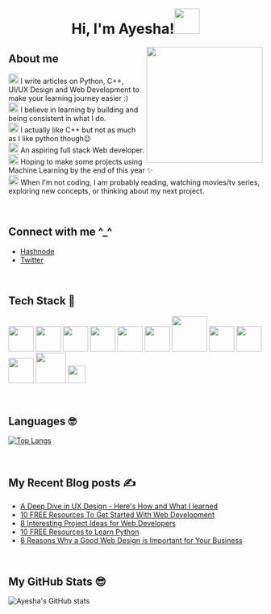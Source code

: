 <!--
**AyeshaSahar/AyeshaSahar** is a ✨ _special_ ✨ repository because its `README.md` (this file) appears on your GitHub profile.

Here are some ideas to get you started:

- 🔭 I’m currently working on ...
- 🌱 I’m currently learning ...
- 👯 I’m looking to collaborate on ...
- 🤔 I’m looking for help with ...
- 💬 Ask me about ...
- 📫 How to reach me: ...
- 😄 Pronouns: ...
- ⚡ Fun fact: ...
-->
<h1 align="center">Hi, I'm Ayesha!<img src="https://media.giphy.com/media/mGcNjsfWAjY5AEZNw6/giphy.gif" width="50"></h1>
<img align='right' src="https://acegif.com/wp-content/uploads/cat-typing-2.gif" width="230">

## About me
<img height="20" src="https://acegif.com/wp-content/uploads/2020/b72nv6/partyparrt-30.gif"> I write articles on Python, C++, UI/UX Design and Web Development to make your learning journey easier :)<br>
<img height="20" src="https://acegif.com/wp-content/uploads/2020/b72nv6/partyparrt-30.gif"> I believe in learning by building and being consistent in what I do. <br>
<img height="20" src="https://acegif.com/wp-content/uploads/2020/b72nv6/partyparrt-30.gif"> I actually like C++ but not as much as I like python though😉<br>
<img height="20" src="https://acegif.com/wp-content/uploads/2020/b72nv6/partyparrt-30.gif"> An aspiring full stack Web developer. <br>
<img height="20" src="https://acegif.com/wp-content/uploads/2020/b72nv6/partyparrt-30.gif"> Hoping to make some projects using Machine Learning by the end of this year ✨<br>
<img height="20" src="https://acegif.com/wp-content/uploads/2020/b72nv6/partyparrt-30.gif"> When I'm not coding, I am probably reading, watching movies/tv series, exploring new concepts, or thinking about my next project. 

<br>

## Connect with me ^_^ 

- [Hashnode](https://thecodingcompany.hashnode.dev/)
- [Twitter](https://twitter.com/IAyeshaSahar)

<br>

## Tech Stack 🚀

<img height="50" src = "https://upload.wikimedia.org/wikipedia/commons/thumb/6/61/HTML5_logo_and_wordmark.svg/1200px-HTML5_logo_and_wordmark.svg.png"> <img height="50" src = "https://upload.wikimedia.org/wikipedia/commons/thumb/9/99/Unofficial_JavaScript_logo_2.svg/220px-Unofficial_JavaScript_logo_2.svg.png"> 
<img height="50" src = "https://upload.wikimedia.org/wikipedia/commons/d/d5/CSS3_logo_and_wordmark.svg"> 
<img height="50" src = "https://cdn.freebiesupply.com/logos/large/2x/bootstrap-4-logo-png-transparent.png"> 
<img height="50" src = "https://upload.wikimedia.org/wikipedia/commons/thumb/9/96/Sass_Logo_Color.svg/1200px-Sass_Logo_Color.svg.png"> 
<img height="50" src = "https://upload.wikimedia.org/wikipedia/commons/1/18/ISO_C%2B%2B_Logo.svg">
<img height="70" src = "https://download.logo.wine/logo/SQLite/SQLite-Logo.wine.png"> 
<img height="50" src = "https://upload.wikimedia.org/wikipedia/commons/3/33/Figma-logo.svg"> 
<img height="50" src = "https://1000logos.net/wp-content/uploads/2020/08/Python-Emblem.jpg"> 
<img height="50" src = "https://upload.wikimedia.org/wikipedia/commons/thumb/e/ed/Pandas_logo.svg/2560px-Pandas_logo.svg.png"> 
<img height="60" src = "https://user-images.githubusercontent.com/50221806/86498201-a8bd8680-bd39-11ea-9d08-66b610a8dc01.png"> 
<img height="35" src = "https://upload.wikimedia.org/wikipedia/commons/a/a9/Pygame_logo.gif"> 

<br>

## Languages 🤓
[![Top Langs](https://github-readme-stats.vercel.app/api/top-langs/?username=AyeshaSahar)](https://github.com/AyeshaSahar/github-readme-stats)

<br>

## My Recent Blog posts ✍️

- [A Deep Dive in UX Design - Here's How and What I learned](https://thecodingcompany.hashnode.dev/a-deep-dive-in-ux-design-heres-how-and-what-i-learned)
- [10 FREE Resources To Get Started With Web Development](https://thecodingcompany.hashnode.dev/10-free-resources-to-get-started-with-web-development)
- [8 Interesting Project Ideas for Web Developers](https://thecodingcompany.hashnode.dev/8-interesting-project-ideas-for-web-developers)
- [10 FREE Resources to Learn Python](https://thecodingcompany.hashnode.dev/10-free-resources-to-learn-python)
- [8 Reasons Why a Good Web Design is Important for Your Business](https://thecodingcompany.hashnode.dev/8-reasons-why-a-good-web-design-is-important-for-your-business)

<br>

## My GitHub Stats 😎
![Ayesha's GitHub stats](https://github-readme-stats.vercel.app/api?username=AyeshaSahar&theme=cobalt&show_icons=true)


